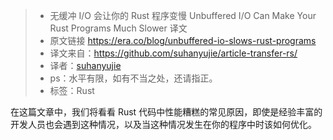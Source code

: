 >* 无缓冲 I/O 会让你的 Rust 程序变慢 Unbuffered I/O Can Make Your Rust Programs Much Slower 译文
>* 原文链接 https://era.co/blog/unbuffered-io-slows-rust-programs
>* 译文来自：https://github.com/suhanyujie/article-transfer-rs/
>* 译者：[suhanyujie](https://github.com/suhanyujie)
>* ps：水平有限，如有不当之处，还请指正。
>* 标签：Rust

在这篇文章中，我们将看看 Rust 代码中性能糟糕的常见原因，即使是经验丰富的开发人员也会遇到这种情况，以及当这种情况发生在你的程序中时该如何优化。


